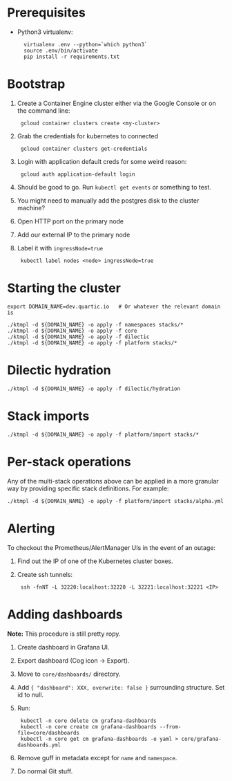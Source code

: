 # Prerequisites

- Python3 virtualenv:

        virtualenv .env --python=`which python3`
        source .env/bin/activate
        pip install -r requirements.txt

# Bootstrap

1. Create a Container Engine cluster either via the Google Console or on the command line:

        gcloud container clusters create <my-cluster>

2. Grab the credentials for kubernetes to connected

        gcloud container clusters get-credentials

3. Login with application default creds for some weird reason:

        gcloud auth application-default login

4. Should be good to go. Run `kubectl get events` or something to test.
5. You might need to manually add the postgres disk to the cluster machine?
6. Open HTTP port on the primary node
7. Add our external IP to the primary node
8. Label it with `ingressNode=true`

        kubectl label nodes <node> ingressNode=true

# Starting the cluster

    export DOMAIN_NAME=dev.quartic.io   # Or whatever the relevant domain is

    ./ktmpl -d ${DOMAIN_NAME} -o apply -f namespaces stacks/*
    ./ktmpl -d ${DOMAIN_NAME} -o apply -f core
    ./ktmpl -d ${DOMAIN_NAME} -o apply -f dilectic
    ./ktmpl -d ${DOMAIN_NAME} -o apply -f platform stacks/*

# Dilectic hydration

    ./ktmpl -d ${DOMAIN_NAME} -o apply -f dilectic/hydration

# Stack imports

    ./ktmpl -d ${DOMAIN_NAME} -o apply -f platform/import stacks/*

# Per-stack operations

Any of the multi-stack operations above can be applied in a more granular way by providing specific stack definitions.
For example:

    ./ktmpl -d ${DOMAIN_NAME} -o apply -f platform/import stacks/alpha.yml

# Alerting
To checkout the Prometheus/AlertManager UIs in the event of an outage:

1. Find out the IP of one of the Kubernetes cluster boxes.
2. Create ssh tunnels:

        ssh -fnNT -L 32220:localhost:32220 -L 32221:localhost:32221 <IP>

# Adding dashboards

**Note:** This procedure is still pretty ropy.

1. Create dashboard in Grafana UI.

2. Export dashboard (Cog icon -> Export).

3. Move to `core/dashboards/` directory.

4. Add `{ "dashboard": XXX, overwrite: false }` surrounding structure. Set id to null.

5. Run:

        kubectl -n core delete cm grafana-dashboards
        kubectl -n core create cm grafana-dashboards --from-file=core/dashboards
        kubectl -n core get cm grafana-dashboards -o yaml > core/grafana-dashboards.yml

6. Remove guff in metadata except for `name` and `namespace`.
7. Do normal Git stuff.
